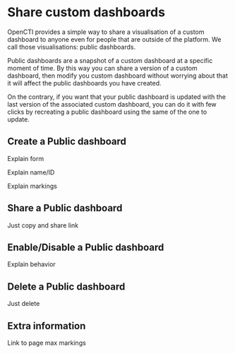 # Share custom dashboards

OpenCTI provides a simple way to share a visualisation of a custom dashboard to anyone 
even for people that are outside of the platform. We call those visualisations: public dashboards.

Public dashboards are a snapshot of a custom dashboard at a specific moment of time. 
By this way you can share a version of a custom dashboard, then modify you custom dashboard
without worrying about that it will affect the public dashboards you have created.

On the contrary, if you want that your public dashboard is updated with the last version of the
associated custom dashboard, you can do it with few clicks by recreating a public dashboard using
the same of the one to update.

## Create a Public dashboard

Explain form

Explain name/ID

Explain markings

## Share a Public dashboard

Just copy and share link

## Enable/Disable a Public dashboard

Explain behavior

## Delete a Public dashboard

Just delete

## Extra information

Link to page max markings